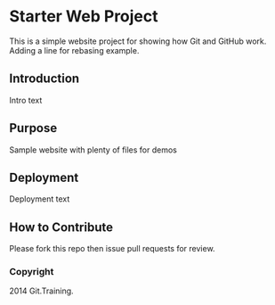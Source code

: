 # Starter Web Project

This is a simple website project for showing how Git and GitHub work.  Adding a line for rebasing example.

## Introduction

Intro text

## Purpose

Sample website with plenty of files for demos

## Deployment

Deployment text

## How to Contribute

Please fork this repo then issue pull requests for review.

### Copyright

2014 Git.Training.